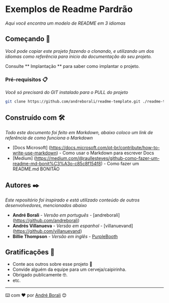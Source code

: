 # Exemplos de Readme Pardrão

_Aqui você encontra um modelo de README em 3 idiomas_

## Começando 🚀

_Você pode copiar este projeto fazendo o clonando, e utilizando um dos idiomas como referência para ínicio da documentação do seu projeto._

Consulte ** Implantação ** para saber como implantar o projeto.


### Pré-requisitos 📋

_Você só precisará do GIT instalado para o PULL do projeto_

``` bash
git clone https://github.com/andreborali/readme-template.git ./readme-template
```

## Construído com 🛠️

_Todo este documento foi feito em Markdown, abaixo coloco um link de referência de como funciona o Markdown_

* [Docs Microsoft] (https://docs.microsoft.com/pt-br/contribute/how-to-write-use-markdown) - Como usar o Markdown para escrever Docs
* [Medium] (https://medium.com/@raullesteves/github-como-fazer-um-readme-md-bonit%C3%A3o-c85c8f154f8) - Como fazer um README.md BONITÃO


## Autores ✒️

_Este repositório foi inspirado e está utilizado conteúdo de outros desenvolvedores, mencionados abaixo_

* **André Borali** - *Versão em português* - [andreborali] (https://github.com/andreborali)
* **Andrés Villanueva** - *Versão em espanhol* - [villanuevand] (https://github.com/villanuevand)
* **Billie Thompson** - *Versão em inglês* - [PurpleBooth](https://github.com/PurpleBooth)


## Gratificações 🎁

* Conte aos outros sobre esse projeto 📢
* Convide alguém da equipe para um cerveja/caipirinha.
* Obrigado publicamente 🤓.
* etc.

---
⌨️ com ❤️ por [André Borali](https://github.com/andreborali) 😊